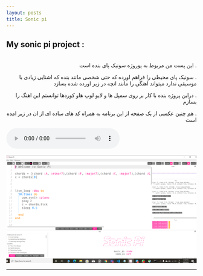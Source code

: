 ```yaml
---
layout: posts
title: Sonic pi
---
```



## My sonic pi project :
<br>
<div dir="rtl">
. این پست من مربوط به پوروژه سونیک پای بنده است 

. سونیک پای محیطی را فراهم اورده که حتی شخصی مانند بنده که اشنایی زیادی با موسیقی ندارد میتواند اهنگی را مانند انچه در زیر اورده شده بسازد

. دراین پروژه بنده با کار بر روی سمپل ها و لایو لوپ هاو کوردها توانستم این اهنگ را بسازم 

. هم چنین عکسی از یک  صفحه از این برنامه به همراه کد های ساده ای از ان در زیر امده است 
<br>
</div>
<audio controls>
    <source src= "../assets/sonic.wav" type="audio/wav">
</audio>
</br>

<script>
createjs.Sound.on("fileload", handleLoadComplete);
createjs.Sound.alternateExtensions = ["mp3"];
createjs.Sound.registerSound({src:"../assets/sonic.wav", id:"sonic"});
function handleLoadComplete(event) {
	createjs.Sound.play("sound");
}
</script>

![alt text](../assets/images/sonic.jpg "sonic pi")


---

